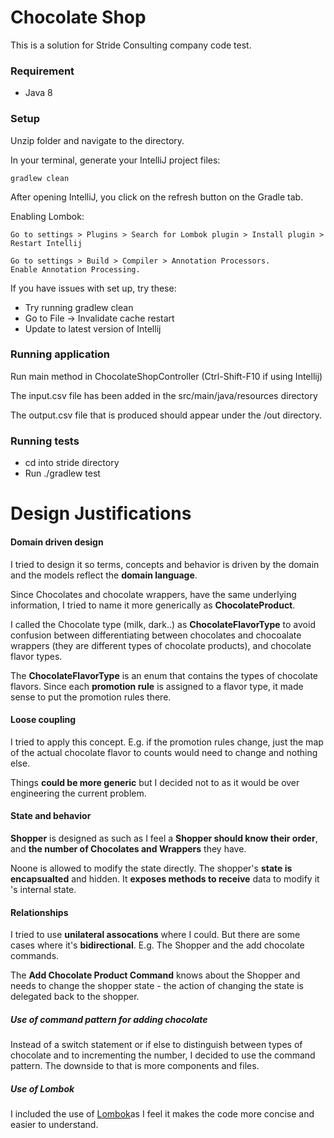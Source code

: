 # Chocolate Shop
This is a solution for Stride Consulting company code test. 

### Requirement
* Java 8
 
### Setup 
Unzip folder and navigate to the directory.

In your terminal, generate your IntelliJ project files:
```
gradlew clean
```
After opening IntelliJ, you click on the refresh button on the Gradle tab.

Enabling Lombok: 
```
Go to settings > Plugins > Search for Lombok plugin > Install plugin > Restart Intellij
```
```
Go to settings > Build > Compiler > Annotation Processors.
Enable Annotation Processing.
```

If you have issues with set up, try these:
- Try running gradlew clean
- Go to File -> Invalidate cache restart
- Update to latest version of Intellij

### Running application
Run main method in ChocolateShopController (Ctrl-Shift-F10 if using Intellij) 

The input.csv file has been added in the src/main/java/resources directory

The output.csv file that is produced should appear under the /out directory.


### Running tests
- cd into stride directory
- Run ./gradlew test

# Design Justifications

#### Domain driven design
I tried to design it so terms, concepts and behavior is driven by the domain and the models reflect the **domain language**. 

Since Chocolates and chocolate wrappers, have the same underlying information, I tried to name it more generically as **ChocolateProduct**.

I called the Chocolate type (milk, dark..) as **ChocolateFlavorType** to avoid confusion between differentiating between chocolates and chocoalate wrappers (they are different types of chocolate products), and chocolate flavor types.

 The **ChocolateFlavorType** is an enum that contains the types of chocolate flavors. Since each **promotion rule** is assigned to a flavor type, it made sense to put the promotion rules there. 


#### Loose coupling
I tried to apply this concept. E.g. if the promotion rules change, just the map of the actual chocolate flavor to counts would need to change and nothing else.  

Things **could be more generic** but I decided not to as it would be over engineering the current problem. 

#### State and behavior
**Shopper** is designed as such as I feel a **Shopper should know their order**, and **the number of Chocolates and Wrappers** they have. 

Noone is allowed to modify the state directly. The shopper's **state is encapsualted** and hidden. It **exposes methods to receive** data to modify it 's internal state.

#### Relationships
I tried to use **unilateral assocations** where I could. But there are some cases where it's **bidirectional**. E.g. The Shopper and the add chocolate commands. 
 
The **Add Chocolate Product Command** knows about the Shopper and needs to change the shopper state - the action of changing the state is delegated back to the shopper.


##### Use of command pattern for adding chocolate
Instead of a switch statement or if else to distinguish between types of chocolate and to incrementing the number, I decided to use the command pattern. The downside to that is more components and files.


##### Use of Lombok
I included the use of [Lombok](https://www.baeldung.com/intro-to-project-lombok)as I feel it makes the code more concise and easier to understand.
